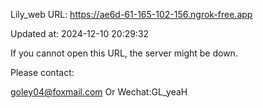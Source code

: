 Lily_web URL: https://ae6d-61-165-102-156.ngrok-free.app

Updated at: 2024-12-10 20:29:32

If you cannot open this URL, the server might be down.

Please contact: 

goley04@foxmail.com Or Wechat:GL_yeaH